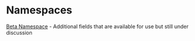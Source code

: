 # Namespaces

[Beta Namespace](https://www.openactive.io/ns-beta/) - Additional fields that are available for use but still under discussion

